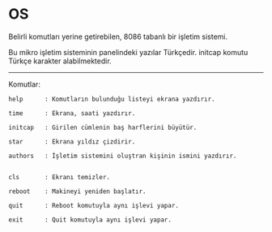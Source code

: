 # OS
Belirli komutları yerine getirebilen, 8086 tabanlı bir işletim sistemi.

Bu mikro işletim sisteminin panelindeki yazılar Türkçedir.
initcap komutu Türkçe karakter alabilmektedir.

----------------------------------------------------------------------

Komutlar:

    help      : Komutların bulunduğu listeyi ekrana yazdırır.
  
    time      : Ekrana, saati yazdırır.
  
    initcap   : Girilen cümlenin baş harflerini büyütür.
  
    star      : Ekrana yıldız çizdirir.
  
    authors   : İşletim sistemini oluştran kişinin ismini yazdırır.

  
    cls       : Ekranı temizler.
  
    reboot    : Makineyi yeniden başlatır.    
  
    quit      : Reboot komutuyla aynı işlevi yapar.
    
    exit      : Quit komutuyla aynı işlevi yapar.
